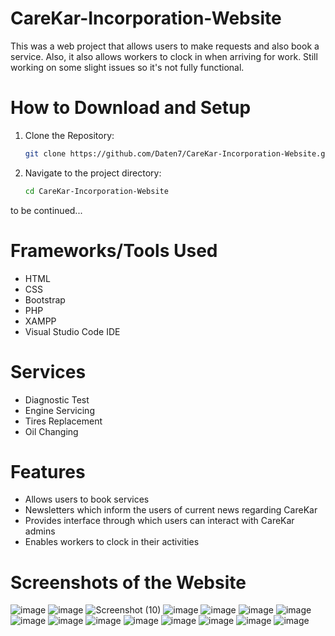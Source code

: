 # CareKar-Incorporation-Website
This was a web project that allows users to make requests and also book a service. Also, it also allows workers to clock in when arriving for work. Still working on some slight issues so it's not fully functional.

# How to Download and Setup
1. Clone the Repository:
   ```bash
   git clone https://github.com/Daten7/CareKar-Incorporation-Website.git

2. Navigate to the project directory:
   ```bash
   cd CareKar-Incorporation-Website

to be continued...

# Frameworks/Tools Used
- HTML
- CSS
- Bootstrap
- PHP
- XAMPP
- Visual Studio Code IDE

# Services
- Diagnostic Test
- Engine Servicing
- Tires Replacement
- Oil Changing

# Features
- Allows users to book services
- Newsletters which inform the users of current news regarding CareKar
- Provides interface through which users can interact with CareKar admins
- Enables workers to clock in their activities

# Screenshots of the Website
![image](https://github.com/user-attachments/assets/b4ea52af-f05d-44c8-afdc-ce98dbed65af)
![image](https://github.com/user-attachments/assets/4f7657f7-6e43-4ddf-8dad-1d5a6d694707)
![Screenshot (10)](https://github.com/user-attachments/assets/b03a1812-30b4-4ba1-b259-17266668418f)
![image](https://github.com/user-attachments/assets/3ea2146a-e176-4d2d-a0a3-27038865861e)
![image](https://github.com/user-attachments/assets/7252f4e4-769f-44ea-a953-94dec0be08e1)
![image](https://github.com/user-attachments/assets/070fab01-e62f-4fd5-b12a-f3dc264403ec)
![image](https://github.com/user-attachments/assets/0c6b8b1f-2ad3-4ddf-b2f4-782cce302bd3)
![image](https://github.com/user-attachments/assets/a2983588-c9bb-4445-a5c6-a6afbaa00862)
![image](https://github.com/user-attachments/assets/7ad6ef4b-6c69-4158-9984-9d99c0eb6ef1)
![image](https://github.com/user-attachments/assets/1a7aafab-7f99-46b7-a3b7-5f219eebe6b7)
![image](https://github.com/user-attachments/assets/5b06d278-9a6b-4a40-b5a4-b4d587d15252)
![image](https://github.com/user-attachments/assets/17537527-b63f-4acf-8c7f-89c767f068eb)
![image](https://github.com/user-attachments/assets/a7172a68-1bfd-43ad-8903-0a60d08edb53)
![image](https://github.com/user-attachments/assets/7dadeecf-1a85-47e1-a1d8-2d8b0f93c448)
![image](https://github.com/user-attachments/assets/d44f4238-96b3-4d88-81d1-10dc63b60909)














